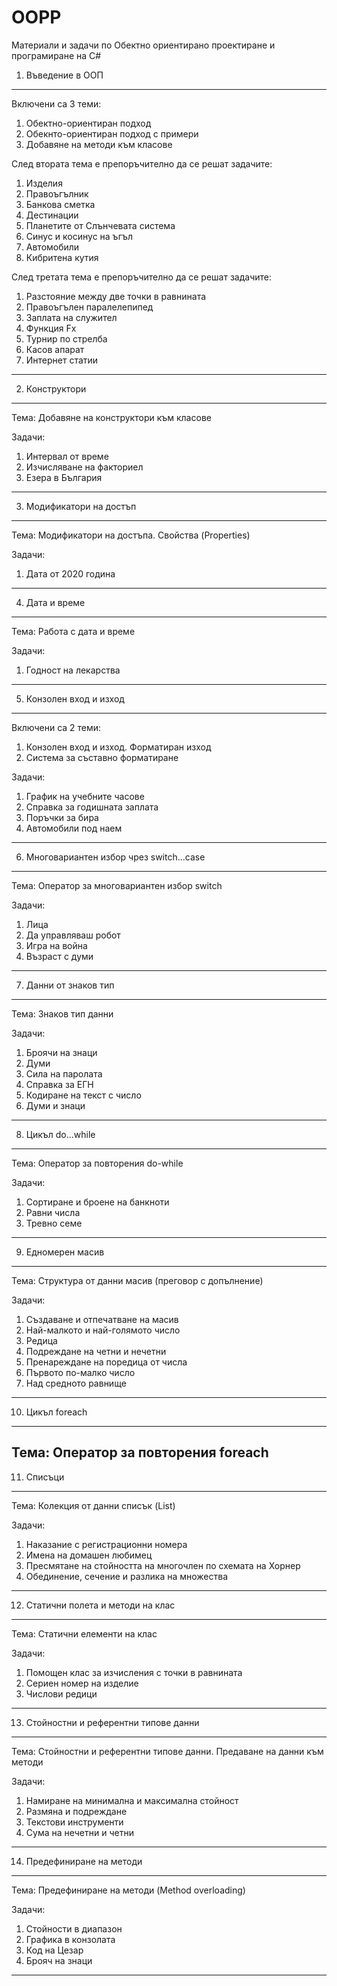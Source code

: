 # OOPP
Материали и задачи по Обектно ориентирано проектиране и програмиране на C#

1. Въведение в ООП
--------------------------------------------------------------------
Включени са 3 теми:
1) Обектно-ориентиран подход
2) Обекнто-ориентиран подход с примери
3) Добавяне на методи към класове

След втората тема е препоръчително да се решат задачите:
1. Изделия
2. Правоъгълник
3. Банкова сметка
4. Дестинации
5. Планетите от Слънчевата система
6. Синус и косинус на ъгъл
7. Автомобили
8. Кибритена кутия

След третата тема е препоръчително да се решат задачите:
1. Разстояние между две точки в равнината
2. Правоъгълен паралелепипед
3. Заплата на служител
4. Функция Fx
5. Турнир по стрелба
6. Касов апарат
7. Интернет статии
---------------------------------------------------------------------
2. Конструктори
---------------------------------------------------------------------
Тема: Добавяне на конструктори към класове

Задачи:
1. Интервал от време
2. Изчисляване на факториел
3. Езера в България
----------------------------------------------------------------------
3. Модификатори на достъп
----------------------------------------------------------------------
Тема: Модификатори на достъпа. Свойства (Properties)

Задачи:
1. Дата от 2020 година
----------------------------------------------------------------------
4. Дата и време
----------------------------------------------------------------------
Тема: Работа с дата и време

Задачи:
1. Годност на лекарства
----------------------------------------------------------------------
5. Конзолен вход и изход
----------------------------------------------------------------------
Включени са 2 теми:
1) Конзолен вход и изход. Форматиран изход
2) Система за съставно форматиране

Задачи:
1. График на учебните часове
2. Справка за годишната заплата
3. Поръчки за бира
4. Автомобили под наем
-----------------------------------------------------------------------
6. Многовариантен избор чрез switch...case
-----------------------------------------------------------------------
Тема: Оператор за многовариантен избор switch

Задачи:
1. Лица
2. Да управляваш робот
3. Игра на война
4. Възраст с думи
------------------------------------------------------------------------
7. Данни от знаков тип
------------------------------------------------------------------------
Тема: Знаков тип данни

Задачи:
1. Броячи на знаци
2. Думи
3. Сила на паролата
4. Справка за ЕГН
5. Кодиране на текст с число
6. Думи и знаци
-------------------------------------------------------------------------
8. Цикъл do...while
-------------------------------------------------------------------------
Тема: Оператор за повторения do-while

Задачи:
1. Сортиране и броене на банкноти
2. Равни числа
3. Тревно семе
--------------------------------------------------------------------------
9. Едномерен масив
--------------------------------------------------------------------------
Тема: Структура от данни масив (преговор с допълнение)

Задачи:
1. Създаване и отпечатване на масив
2. Най-малкото и най-голямото число
3. Редица
4. Подреждане на четни и нечетни
5. Пренареждане на поредица от числа
6. Първото по-малко число
7. Над средното равнище
---------------------------------------------------------------------------
10. Цикъл foreach
---------------------------------------------------------------------------
Тема: Оператор за повторения foreach
---------------------------------------------------------------------------
11. Списъци
---------------------------------------------------------------------------
Тема: Колекция от данни списък (List<T>)

Задачи:
1. Наказание с регистрационни номера
2. Имена на домашен любимец
3. Пресмятане на стойността на многочлен по схемата на Хорнер
4. Обединение, сечение и разлика на множества
---------------------------------------------------------------------------
12. Статични полета и методи на клас
---------------------------------------------------------------------------
Тема: Статични елементи на клас

Задачи:
1. Помощен клас за изчисления с точки в равнината
2. Сериен номер на изделие
3. Числови редици
---------------------------------------------------------------------------
13. Стойностни и референтни типове данни
---------------------------------------------------------------------------
Тема: Стойностни и референтни типове данни. Предаване на данни към методи

Задачи:
1. Намиране на минимална и максимална стойност
2. Размяна и подреждане
3. Текстови инструменти
4. Сума на нечетни и четни
---------------------------------------------------------------------------
14. Предефиниране на методи
---------------------------------------------------------------------------
Тема: Предефиниране на методи (Method overloading)

Задачи:
1. Стойности в диапазон
2. Графика в конзолата
3. Код на Цезар
4. Брояч на знаци
----------------------------------------------------------------------------
